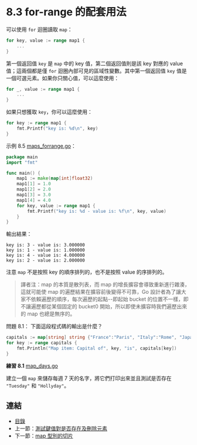 # 8.3 for-range 的配套用法

可以使用 `for` 迴圈讀取 `map`：

```go
for key, value := range map1 {
	...
}
```

第一個返回值 `key` 是 `map` 中的 key 值，第二個返回值則是該 key 對應的 value 值；這兩個都是僅 `for` 迴圈內部可見的區域性變數。其中第一個返回值 `key` 值是一個可選元素。如果你只關心值，可以這麼使用：

```go
for _, value := range map1 {
	...
}
```

如果只想獲取 `key`，你可以這麼使用：

```go
for key := range map1 {
	fmt.Printf("key is: %d\n", key)
}
```

示例 8.5 [maps_forrange.go](examples/chapter_8/maps_forrange.go)：

```go
package main
import "fmt"

func main() {
	map1 := make(map[int]float32)
	map1[1] = 1.0
	map1[2] = 2.0
	map1[3] = 3.0
	map1[4] = 4.0
	for key, value := range map1 {
		fmt.Printf("key is: %d - value is: %f\n", key, value)
	}
}
```

輸出結果：

	key is: 3 - value is: 3.000000
	key is: 1 - value is: 1.000000
	key is: 4 - value is: 4.000000
	key is: 2 - value is: 2.000000

注意 `map` 不是按照 key 的順序排列的，也不是按照 value 的序排列的。

> 譯者注：map 的本質是散列表，而 map 的增長擴容會導致重新進行雜湊，這就可能使 map 的遍歷結果在擴容前後變得不可靠，Go 設計者為了讓大家不依賴遍歷的順序，每次遍歷的起點--即起始 bucket 的位置不一樣，即不讓遍歷都從某個固定的 bucket0 開始，所以即使未擴容時我們遍歷出來的 map 也總是無序的。

問題 8.1： 下面這段程式碼的輸出是什麼？

```go
capitals := map[string] string {"France":"Paris", "Italy":"Rome", "Japan":"Tokyo" }
for key := range capitals {
	fmt.Println("Map item: Capital of", key, "is", capitals[key])
}
```

**練習 8.1** [map_days.go](exercises/chapter_8/map_days.go)

建立一個 `map` 來儲存每週 7 天的名字，將它們打印出來並且測試是否存在 `"Tuesday"` 和 `"Hollyday"`。

## 連結

- [目錄](directory.md)
- 上一節：[測試鍵值對是否存在及刪除元素](08.2.md)
- 下一節：[map 型別的切片](08.4.md)
